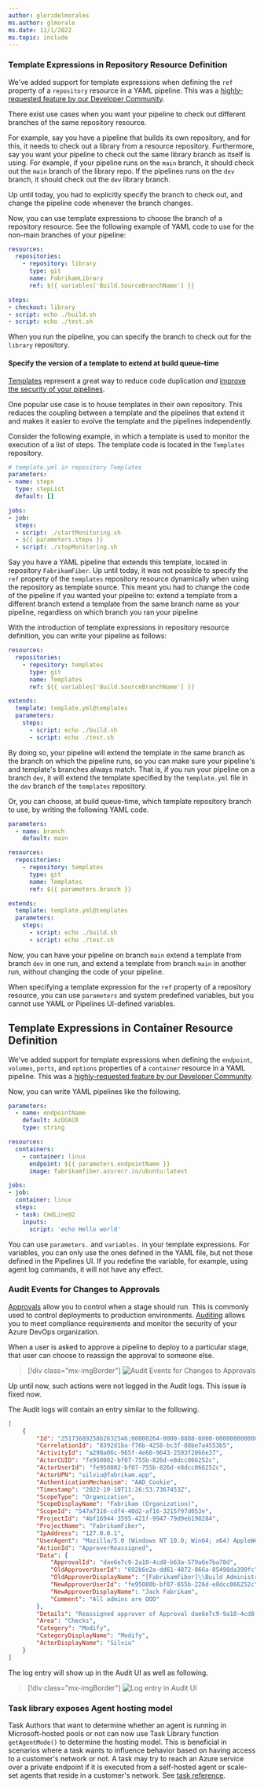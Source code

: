 ```yaml
---
author: gloridelmorales
ms.author: glmorale
ms.date: 11/1/2022
ms.topic: include
---
```

### Template Expressions in Repository Resource Definition

We've added support for template expressions when defining the `ref` property of a `repository` resource in a YAML pipeline. This was a [highly-requested feature by our Developer Community](https://developercommunity.visualstudio.com/t/allow-variables-at-resourcesrepositoriesrepository/816606).

There exist use cases when you want your pipeline to check out different branches of the same repository resource. 

For example, say you have a pipeline that builds its own repository, and for this, it needs to check out a library from a resource repository. Furthermore, say you want your pipeline to check out the same library branch as itself is using. For example, if your pipeline runs on the `main` branch, it should check out the `main` branch of the library repo. If the pipelines runs on the `dev` branch, it should check out the `dev` library branch.

Up until today, you had to explicitly specify the branch to check out, and change the pipeline code whenever the branch changes. 

Now, you can use template expressions to choose the branch of a repository resource. See the following example of 
YAML code to use for the non-main branches of your pipeline:

```yml
resources:
  repositories:
    - repository: library
      type: git
      name: FabrikamLibrary
      ref: ${{ variables['Build.SourceBranchName'] }}

steps:
- checkout: library
- script: echo ./build.sh
- script: echo ./test.sh
```

When you run the pipeline, you can specify the branch to check out for the `library` repository.

#### Specify the version of a template to extend at build queue-time

[Templates](https://learn.microsoft.com/azure/devops/pipelines/process/templates) represent a great way to reduce code duplication _and_ [improve the security of your pipelines](https://learn.microsoft.com/azure/devops/pipelines/security/templates?). 

One popular use case is to house templates in their own repository. This reduces the coupling between a template and the pipelines that extend it and makes it easier to evolve the template and the pipelines independently. 

Consider the following example, in which a template is used to monitor the execution of a list of steps. The template code is located in the `Templates` repository.

```yml
# template.yml in repository Templates
parameters:
- name: steps
  type: stepList
  default: []

jobs:
- job:
  steps:
  - script: ./startMonitoring.sh
  - ${{ parameters.steps }}
  - script: ./stopMonitoring.sh
```

Say you have a YAML pipeline that extends this template, located in repository `FabrikamFiber`. Up until today, it was not possible to specify the `ref` property of the `templates` repository resource dynamically when using the repository as template source. This meant you had to change the code of the pipeline if you wanted your pipeline to: 
extend a template from a different branch
extend a template from the same branch name as your pipeline, regardless on which branch you ran your pipeline

With the introduction of template expressions in repository resource definition, you can write your pipeline as follows:
```yml
resources:
  repositories:
    - repository: templates
      type: git
      name: Templates
      ref: ${{ variables['Build.SourceBranchName'] }}

extends:
  template: template.yml@templates
  parameters:
    steps:
      - script: echo ./build.sh
      - script: echo ./test.sh
```
By doing so, your pipeline will extend the template in the same branch as the branch on which the pipeline runs, so you can make sure your pipeline's and template's branches always match. That is, if you run your pipeline on a branch `dev`, it will extend the template specified by the `template.yml` file in the `dev` branch of the `templates` repository.

Or, you can choose, at build queue-time, which template repository branch to use, by writing the following YAML code.
```yml
parameters:
  - name: branch
    default: main

resources:
  repositories:
    - repository: templates
      type: git
      name: Templates
      ref: ${{ parameters.branch }}

extends:
  template: template.yml@templates
  parameters:
    steps:
      - script: echo ./build.sh
      - script: echo ./test.sh

```

Now, you can have your pipeline on branch `main` extend a template from branch `dev` in one run, and extend a template from branch `main` in another run, without changing the code of your pipeline.

When specifying a template expression for the `ref` property of a repository resource, you can use `parameters` and system predefined variables, but you cannot use YAML or Pipelines UI-defined variables.

## Template Expressions in Container Resource Definition

We've added support for template expressions when defining the `endpoint`, `volumes`,  `ports`, and `options` properties of a `container` resource in a YAML pipeline. This was a [highly-requested feature by our Developer Community](https://developercommunity.visualstudio.com/t/allow-variables-at-resourcesrepositoriesrepository/816606).

Now, you can write YAML pipelines like the following.

```yml
parameters:
  - name: endpointName    
    default: AzDOACR
    type: string

resources:
  containers:
    - container: linux
      endpoint: ${{ parameters.endpointName }}
      image: fabrikamfiber.azurecr.io/ubuntu:latest

jobs:
- job:
  container: linux
  steps:
  - task: CmdLine@2
    inputs:
      script: 'echo Hello world'
```

You can use `parameters.` and `variables.` in your template expressions. For variables, you can only use the ones defined in the YAML file, but not those defined in the Pipelines UI. If you redefine the variable, for example, using agent log commands, it will not have any effect.

### Audit Events for Changes to Approvals

[Approvals](https://learn.microsoft.com/azure/devops/pipelines/process/approvals?view=azure-devops&tabs=check-pass#approvals) allow you to control when a stage should run. This is commonly used to control deployments to production environments. [Auditing](https://learn.microsoft.com/azure/devops/organizations/audit/azure-devops-auditing?view=azure-devops&tabs=preview-page) allows you to meet compliance requirements and monitor the security of your Azure DevOps organization.

When a user is asked to approve a pipeline to deploy to a particular stage, that user can choose to reassign the approval to someone else. 

> [!div class="mx-imgBorder"]
> ![Audit Events for Changes to Approvals](../../media/212-pipelines-01.png)

Up until now, such actions were not logged in the Audit logs. This issue is fixed now. 

The Audit logs will contain an entry similar to the following.
```json
[
    {
        "Id": "2517368925862632546;00000264-0000-8888-8000-000000000000;839ad1ba-f72b-4258-bc3f-88be7a4553b5",
        "CorrelationId": "8392d1ba-f76b-4258-bc3f-88be7a4553b5",
        "ActivityId": "a298a06c-965f-4e60-9643-2593f2066e37",
        "ActorCUID": "fe950802-bf07-755b-826d-e8dcc066252c",
        "ActorUserId": "fe950802-bf07-755b-826d-e8dcc066252c",
        "ActorUPN": "silviu@fabrikam.app",
        "AuthenticationMechanism": "AAD_Cookie",
        "Timestamp": "2022-10-10T11:26:53.7367453Z",
        "ScopeType": "Organization",
        "ScopeDisplayName": "Fabrikam (Organization)",
        "ScopeId": "547a7316-cdf4-40d2-af16-3215f97d053e",
        "ProjectId": "4bf16944-3595-421f-9947-79d9eb190284",
        "ProjectName": "FabrikamFiber",
        "IpAddress": "127.0.0.1",
        "UserAgent": "Mozilla/5.0 (Windows NT 10.0; Win64; x64) AppleWebKit/537.36 (KHTML, like Gecko) Chrome/106.0.0.0 Safari/537.36 Edg/106.0.1370.37",
        "ActionId": "ApproverReassigned",
        "Data": {
            "ApprovalId": "dae6e7c9-2a10-4cd8-b63a-579a6e7ba78d",
            "OldApproverUserId": "692b6e2a-dd61-4872-866a-85498da390fc",
            "OldApproverDisplayName": "[FabrikamFiber]\\Build Administrators",
            "NewApproverUserId": "fe95080b-bf07-655b-226d-e8dcc066252c",
            "NewApproverDisplayName": "Jack Fabrikam",
            "Comment": "All admins are OOO"
        },
        "Details": "Reassigned approver of Approval dae6e7c9-9a10-4cd8-b63a-579a6e7ba78d in Project \"FabrikamFiber\" from \"[FabrikamFiber]\\Build Administrators\" to \"Jack Fabrikam\" with comment \"All admins are OOO\".",
        "Area": "Checks",
        "Category": "Modify",
        "CategoryDisplayName": "Modify",
        "ActorDisplayName": "Silviu"
    }
]

```

The log entry will show up in the Audit UI as well as following.

> [!div class="mx-imgBorder"]
> ![Log entry in Audit UI](../../media/212-pipelines-01.png)

### Task library exposes Agent hosting model

Task Authors that want to determine whether an agent is running in Microsoft-hosted pools or not can now use Task Library function `getAgentMode()` to determine the hosting model. This is beneficial in scenarios where a task wants to influence behavior based on having access to a customer's network or not. A task may try to reach an Azure service over a private endpoint if it is executed from a self-hosted agent or scale-set agents that reside in a customer's network.
See [task reference](https://github.com/microsoft/azure-pipelines-task-lib/blob/master/node/docs/azure-pipelines-task-lib.md#taskgetAgentMode).